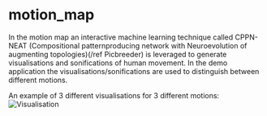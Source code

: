 # motion_map
In the motion map an interactive machine learning technique called CPPN-NEAT (Compositional patternproducing network with Neuroevolution of augmenting topologies)(/ref Picbreeder) is leveraged to generate visualisations and sonifications of human movement. In the demo application the visualisations/sonifications are used to distinguish between different motions.

An example of 3 different visualisations for 3 different motions:
![Visualisation](https://raw.githubusercontent.com/MetaDev/motion_map/blob/master/visualisation.png)
